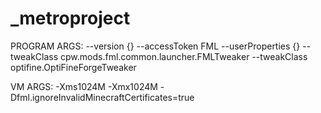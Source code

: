 # _metroproject

PROGRAM ARGS:
--version {}
--accessToken FML
--userProperties {}
--tweakClass cpw.mods.fml.common.launcher.FMLTweaker
--tweakClass optifine.OptiFineForgeTweaker

VM ARGS:
-Xms1024M 
-Xmx1024M 
-Dfml.ignoreInvalidMinecraftCertificates=true
